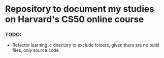 # Repository to document my studies on Harvard's CS50 online course
### TODO:
- Refactor learning_c directory to exclude folders, given there are no build files, only source code
